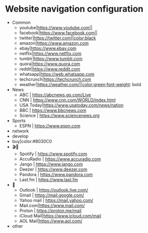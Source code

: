# Website navigation configuration

- Common
    - youtube|https://www.youtube.com||
    - facebook|https://www.facebook.com||
    - twitter|https://twitter.com||color:black
    - amazon|https://www.amazon.com
    - ebay|https://www.ebay.com
    - netflix|https://www.netflix.com
    - tumblr|https://www.tumblr.com
    - quora|https://www.quora.com
    - reddit|https://www.reddit.com
    - whatsapp|https://web.whatsapp.com
    - techcrunch|https://techcrunch.com
    - weather|https://weather.com/||color:green;font-weight: bold
- News
    - ABC | https://abcnews.go.com/Live
    - CNN | https://www.cnn.com/WORLD/index.html
    - USA Today|https://www.usatoday.com/news/nation
    - BBC | https://www.bbcnews.com
    - Science | https://www.sciencenews.org
- Sports
    - ESPN | https://www.espn.com
- network
- develop
- buy|color:#8030C0
- 🎬🎵
    - Spotify | https://www.spotify.com
    - AccuRadio | https://www.accuradio.com
    - Jango | https://www.jango.com
    - Deezer | https://www.deezer.com
    - Pandora | https://www.pandora.com
    - Last.fm | https://www.last.fm
- 📧
    - Outlook | https://outlook.live.com/
    - Gmail | https://mail.google.com/
    - Yahoo mail | https://mail.yahoo.com/
    - Mail.com|https://www.mail.com/
    - Proton | https://proton.me/mail
    - iCloud Mail|https://www.icloud.com/mail
    - AOL Mail|https://www.aol.com/
- other